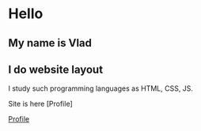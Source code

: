 # Hello

## My name is Vlad

## I do website layout

 I study such programming languages ​​as HTML, CSS, JS.

 Site is here [Profile]


[Profile](hhttps://elaborate-bavarois-1f9fcd.netlify.app/)
